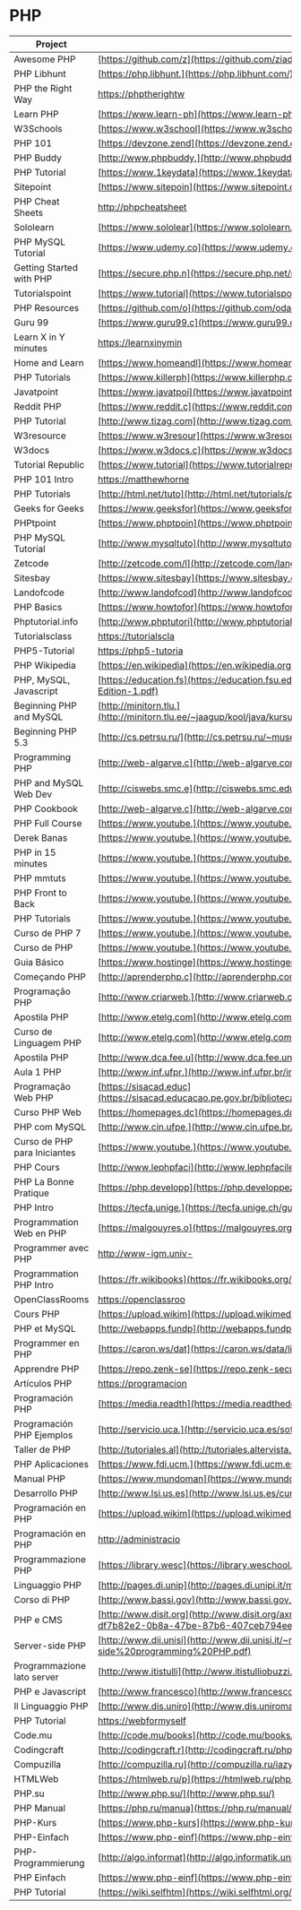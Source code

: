 # PHP

| Project                      | URL                                                                                                                                                  | Language |
|------------------------------|-------------------------------------------------------------------------------------------------------------------------------------------------------------|----------|
| Awesome PHP                  | [https://github.com/z](https://github.com/ziadoz/awesome-php)                                                                                               | EN       |
| PHP Libhunt                  | [https://php.libhunt.](https://php.libhunt.com/)                                                                                                            | EN       |
| PHP the Right Way            | [https://phptherightw](https://phptherightway.com/)                                                                                                         | EN       |
| Learn PHP                    | [https://www.learn-ph](https://www.learn-php.org/)                                                                                                          | EN       |
| W3Schools                    | [https://www.w3school](https://www.w3schools.com/php/)                                                                                                      | EN       |
| PHP 101                      | [https://devzone.zend](https://devzone.zend.com/6/php-101-php-for-the-absolute-beginner/)                                                                   | EN       |
| PHP Buddy                    | [http://www.phpbuddy.](http://www.phpbuddy.com/)                                                                                                            | EN       |
| PHP Tutorial                 | [https://www.1keydata](https://www.1keydata.com/php-tutorial/)                                                                                              | EN       |
| Sitepoint                    | [https://www.sitepoin](https://www.sitepoint.com/php/)                                                                                                      | EN       |
| PHP Cheat Sheets             | [http://phpcheatsheet](http://phpcheatsheets.com/)                                                                                                          | EN       |
| Sololearn                    | [https://www.sololear](https://www.sololearn.com/Course/PHP/)                                                                                               | EN       |
| PHP MySQL Tutorial           | [https://www.udemy.co](https://www.udemy.com/php-mysql-tutorial/)                                                                                           | EN       |
| Getting Started with PHP     | [https://secure.php.n](https://secure.php.net/manual/en/getting-started.php)                                                                                | EN       |
| Tutorialspoint               | [https://www.tutorial](https://www.tutorialspoint.com/php/)                                                                                                 | EN       |
| PHP Resources                | [https://github.com/o](https://github.com/odan/learn-php)                                                                                                   | EN       |
| Guru 99                      | [https://www.guru99.c](https://www.guru99.com/php-tutorials.html)                                                                                           | EN       |
| Learn X in Y minutes         | [https://learnxinymin](https://learnxinyminutes.com/docs/php/)                                                                                              | EN       |
| Home and Learn               | [https://www.homeandl](https://www.homeandlearn.co.uk/php/php.html)                                                                                         | EN       |
| PHP Tutorials                | [https://www.killerph](https://www.killerphp.com/)                                                                                                          | EN       |
| Javatpoint                   | [https://www.javatpoi](https://www.javatpoint.com/php-tutorial)                                                                                             | EN       |
| Reddit PHP                   | [https://www.reddit.c](https://www.reddit.com/r/PHP/)                                                                                                       | EN       |
| PHP Tutorial                 | [http://www.tizag.com](http://www.tizag.com/phpT/)                                                                                                          | EN       |
| W3resource                   | [https://www.w3resour](https://www.w3resource.com/php/php-home.php)                                                                                         | EN       |
| W3docs                       | [https://www.w3docs.c](https://www.w3docs.com/learn-php.html)                                                                                               | EN       |
| Tutorial Republic            | [https://www.tutorial](https://www.tutorialrepublic.com/php-tutorial/)                                                                                      | EN       |
| PHP 101 Intro                | [https://matthewhorne](https://matthewhorne.me/learning-php-101-introduction/)                                                                              | EN       |
| PHP Tutorials                | [http://html.net/tuto](http://html.net/tutorials/php/)                                                                                                      | EN       |
| Geeks for Geeks              | [https://www.geeksfor](https://www.geeksforgeeks.org/php/)                                                                                                  | EN       |
| PHPtpoint                    | [https://www.phptpoin](https://www.phptpoint.com/php-tutorial/)                                                                                             | EN       |
| PHP MySQL Tutorial           | [http://www.mysqltuto](http://www.mysqltutorial.org/php-mysql/)                                                                                             | EN       |
| Zetcode                      | [http://zetcode.com/l](http://zetcode.com/lang/php/)                                                                                                        | EN       |
| Sitesbay                     | [https://www.sitesbay](https://www.sitesbay.com/php/index)                                                                                                  | EN       |
| Landofcode                   | [http://www.landofcod](http://www.landofcode.com/php-tutorials/)                                                                                            | EN       |
| PHP Basics                   | [https://www.howtofor](https://www.howtoforge.com/php_programming_basics)                                                                                   | EN       |
| Phptutorial.info             | [http://www.phptutori](http://www.phptutorial.info/)                                                                                                        | EN       |
| Tutorialsclass               | [https://tutorialscla](https://tutorialsclass.com/learn/php)                                                                                                | EN       |
| PHP5-Tutorial                | [https://php5-tutoria](https://php5-tutorial.com/)                                                                                                          | EN       |
| PHP Wikipedia                | [https://en.wikipedia](https://en.wikipedia.org/wiki/PHP)                                                                                                   | EN       |
| PHP, MySQL, Javascript       | [https://education.fs](https://education.fsu.edu/wp-content/uploads/2015/04/Learning-PHP-MySQL-JavaScript-and-CSS-2nd-Edition-1.pdf)                        | EN       |
| Beginning PHP and MySQL      | [http://minitorn.tlu.](http://minitorn.tlu.ee/~jaagup/kool/java/kursused/14/webpr/beginning_php_and_mysql_from_novice_to_professional_4th_edition.pdf)      | EN       |
| Beginning PHP 5.3            | [http://cs.petrsu.ru/](http://cs.petrsu.ru/~musen/php/2013/Books/Beginning%20PHP%205.3%20by%20Matt%20Doyle.pdf)                                             | EN       |
| Programming PHP              | [http://web-algarve.c](http://web-algarve.com/books/MySQL%20&%20PHP/Programming%20PHP,%203rd%20Edition.pdf)                                                 | EN       |
| PHP and MySQL Web Dev        | [http://ciswebs.smc.e](http://ciswebs.smc.edu/cs85/geddes_james/PHPandMySQL/EBook/067232525X.pdf)                                                           | EN       |
| PHP Cookbook                 | [http://web-algarve.c](http://web-algarve.com/books/MySQL%20&%20PHP/PHP%20Cookbook,%203rd%20Edition.pdf)                                                    | EN       |
| PHP Full Course              | [https://www.youtube.](https://www.youtube.com/watch?v=OK_JCtrrv-c)                                                                                         | EN       |
| Derek Banas                  | [https://www.youtube.](https://www.youtube.com/watch?v=7TF00hJI78Y)                                                                                         | EN       |
| PHP in 15 minutes            | [https://www.youtube.](https://www.youtube.com/watch?v=ZdP0KM49IVk)                                                                                         | EN       |
| PHP mmtuts                   | [https://www.youtube.](https://www.youtube.com/watch?v=qVU3V0A05k8&list=PL0eyrZgxdwhwBToawjm9faF1ixePexft-)                                                 | EN       |
| PHP Front to Back            | [https://www.youtube.](https://www.youtube.com/watch?v=oJbfyzaA2QA&list=PLillGF-Rfqbap2IB6ZS4BBBcYPagAjpjn)                                                 | EN       |
| PHP Tutorials                | [https://www.youtube.](https://www.youtube.com/watch?v=95RU58kZlbc&list=PLONQt8bJdq9ayhjJkDsNcNTzUgYg_yG-U)                                                 | EN       |
| Curso de PHP 7               | [https://www.youtube.](https://www.youtube.com/watch?v=XwpsxPmQN2E&list=PLwXQLZ3FdTVEITn849NlfI9BGY-hk1wkq)                                                 | PT       |
| Curso de PHP                 | [https://www.youtube.](https://www.youtube.com/watch?v=R_yRrYUHai0&list=PLesCEcYj003TrV2MvUOnmVtMdgIp0C4Pd)                                                 | PT       |
| Guia Básico                  | [https://www.hostinge](https://www.hostinger.com.br/tutoriais/o-que-e-php-guia-basico/)                                                                     | PT       |
| Começando PHP                | [http://aprenderphp.c](http://aprenderphp.com.br/artigo/comecando-a-programar-em-php/)                                                                      | PT       |
| Programação PHP              | [http://www.criarweb.](http://www.criarweb.com/manuais/programacao_php/)                                                                                    | PT       |
| Apostila PHP                 | [http://www.etelg.com](http://www.etelg.com.br/paginaete/downloads/informatica/apostila_php.pdf)                                                            | PT       |
| Curso de Linguagem PHP       | [http://www.etelg.com](http://www.etelg.com.br/paginaete/downloads/informatica/php.pdf)                                                                     | PT       |
| Apostila PHP                 | [http://www.dca.fee.u](http://www.dca.fee.unicamp.br/~glaucya/ifsp/ApostilaPHP_2014.pdf)                                                                    | PT       |
| Aula 1 PHP                   | [http://www.inf.ufpr.](http://www.inf.ufpr.br/instrutores/arquivos/php/aula-1-php.pdf)                                                                      | PT       |
| Programação Web PHP          | [https://sisacad.educ](https://sisacad.educacao.pe.gov.br/bibliotecavirtual/bibliotecavirtual/texto/CadernodeINFOLinguagemdeProgramaoparaWebRDDI.pdf)       | PT       |
| Curso PHP Web                | [https://homepages.dc](https://homepages.dcc.ufmg.br/~igor/classes/cursophp/cursophp-aula1.pdf)                                                             | PT       |
| PHP com MySQL                | [http://www.cin.ufpe.](http://www.cin.ufpe.br/~ags/2464_php_com_mysql.pdf)                                                                                  | PT       |
| Curso de PHP para Iniciantes | [https://www.youtube.](https://www.youtube.com/watch?v=F7KzJ7e6EAc&list=PLHz_AreHm4dm4beCCCmW4xwpmLf6EHY9k)                                                 | PT       |
| PHP Cours                    | [http://www.lephpfaci](http://www.lephpfacile.com/cours/)                                                                                                   | FR       |
| PHP La Bonne Pratique        | [https://php.developp](https://php.developpez.com/tutoriels/php-la-bonne-pratique/)                                                                         | FR       |
| PHP Intro                    | [https://tecfa.unige.](https://tecfa.unige.ch/guides/tie/html/php-intro/php-intro-1.html)                                                                   | FR       |
| Programmation Web en PHP     | [https://malgouyres.o](https://malgouyres.org/cours/data/programmation-web-php.pdf)                                                                         | FR       |
| Programmer avec PHP          | [http://www-igm.univ-](http://www-igm.univ-mlv.fr/~dr/XPOSE/php/)                                                                                           | FR       |
| Programmation PHP Intro      | [https://fr.wikibooks](https://fr.wikibooks.org/wiki/Programmation_PHP/Introduction)                                                                        | FR       |
| OpenClassRooms               | [https://openclassroo](https://openclassrooms.com/fr/courses/918836-concevez-votre-site-web-avec-php-et-mysql)                                              | FR       |
| Cours PHP                    | [https://upload.wikim](https://upload.wikimedia.org/wikipedia/commons/0/0e/Cours_php.pdf)                                                                   | FR       |
| PHP et MySQL                 | [http://webapps.fundp](http://webapps.fundp.ac.be/cefis/publications/etienne/PHP.pdf)                                                                       | FR       |
| Programmer en PHP            | [https://caron.ws/dat](https://caron.ws/data/livre/PHP_v1.pdf)                                                                                              | FR       |
| Apprendre PHP                | [https://repo.zenk-se](https://repo.zenk-security.com/Programmation/PHP_Pour_les_Nuls_SiteDuZero.pdf)                                                       | FR       |
| Artículos PHP                | [https://programacion](https://programacion.net/php)                                                                                                        | ES       |
| Programación PHP             | [https://media.readth](https://media.readthedocs.org/pdf/programacion-php/latest/programacion-php.pdf)                                                      | ES       |
| Programación PHP Ejemplos    | [http://servicio.uca.](http://servicio.uca.es/softwarelibre/publicaciones/apuntes_php)                                                                      | ES       |
| Taller de PHP                | [http://tutoriales.al](http://tutoriales.altervista.org/trabajos/Manual_php_completo.pdf)                                                                   | ES       |
| PHP Aplicaciones             | [https://www.fdi.ucm.](https://www.fdi.ucm.es/profesor/jpavon/web/33-PHP.pdf)                                                                               | ES       |
| Manual PHP                   | [https://www.mundoman](https://www.mundomanuales.com/manuales/3144.pdf)                                                                                     | ES       |
| Desarrollo PHP               | [http://www.lsi.us.es](http://www.lsi.us.es/cursos/cursophp/apuntes/tema1.pdf)                                                                              | ES       |
| Programación en PHP          | [https://upload.wikim](https://upload.wikimedia.org/wikipedia/commons/d/d2/Programaci%C3%B3n_en_PHP.pdf)                                                    | ES       |
| Programación en PHP          | [http://administracio](http://administraciondesistemas.pbworks.com/f/Manual_PHP5_Basico.pdf)                                                                | ES       |
| Programmazione PHP           | [https://library.wesc](https://library.weschool.com/lezioni/internet-e-informatica/programmazione/php)                                                      | IT       |
| Linguaggio PHP               | [http://pages.di.unip](http://pages.di.unipi.it/milazzo/teaching/AA1011-LabBD/PHP-ParteI.pdf)                                                               | IT       |
| Corso di PHP                 | [http://www.bassi.gov](http://www.bassi.gov.it/documents/MLUNARDI/php.pdf)                                                                                  | IT       |
| PHP e CMS                    | [http://www.disit.org](http://www.disit.org/axmedis/df7/00000-df7b82e2-0b8a-47be-87b6-407ceb794eeb/4/~saved-on-db-df7b82e2-0b8a-47be-87b6-407ceb794eeb.pdf) | IT       |
| Server-side PHP              | [http://www.dii.unisi](http://www.dii.unisi.it/~maggini/Teaching/RdC/Lectures/05%20-%20Server-side%20programming%20PHP.pdf)                                 | IT       |
| Programmazione lato server   | [http://www.itistulli](http://www.itistulliobuzzi.it/informatica/sistemi/5h/Il%20PHP.pdf)                                                                   | IT       |
| PHP e Javascript             | [http://www.francesco](http://www.francescofiora.it/doc/Programmare_Applicativi_Web_in_PHP_e_Javascript.pdf)                                                | IT       |
| Il Linguaggio PHP            | [http://www.dis.uniro](http://www.dis.uniroma1.it/~mecella/didattica/2012/PAS/Slides/11__PHP.pdf)                                                           | IT       |
| PHP Tutorial                 | [https://webformyself](https://webformyself.com/30-luchshix-priemov-php-dlya-nachinayushhix/)                                                               | RU       |
| Code.mu                      | [http://code.mu/books](http://code.mu/books/php/base/osnovy-yazyka-php-dlya-novichkov.html)                                                                 | RU       |
| Codingcraft                  | [http://codingcraft.r](http://codingcraft.ru/php.php)                                                                                                       | RU       |
| Compuzilla                   | [http://compuzilla.ru](http://compuzilla.ru/iazyk-php-dlia-chainikov/)                                                                                      | RU       |
| HTMLWeb                      | [https://htmlweb.ru/p](https://htmlweb.ru/php/php1.php)                                                                                                     | RU       |
| PHP.su                       | [http://www.php.su/](http://www.php.su/)                                                                                                                    | RU       |
| PHP Manual                   | [https://php.ru/manua](https://php.ru/manual/)                                                                                                              | RU       |
| PHP-Kurs                     | [https://www.php-kurs](https://www.php-kurs.com/anwendungen-php.htm)                                                                                        | DE       |
| PHP-Einfach                  | [https://www.php-einf](https://www.php-einfach.de/)                                                                                                         | DE       |
| PHP-Programmierung           | [http://algo.informat](http://algo.informatik.uni-freiburg.de/mitarbeiter/hermann/projects/sommercampus2006/phpkurs_beg.pdf)                                | DE       |
| PHP Einfach                  | [https://www.php-einf](https://www.php-einfach.de/php-tutorial/)                                                                                            | DE       |
| PHP Tutorial                 | [https://wiki.selfhtm](https://wiki.selfhtml.org/wiki/PHP)                                                                                                  | DE       |
